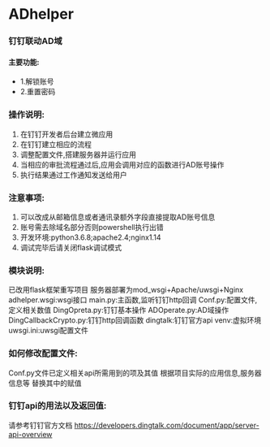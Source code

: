 # ADhelper
### 钉钉联动AD域
#### 主要功能:
- 1.解锁账号
- 2.重置密码

### 操作说明:
1. 在钉钉开发者后台建立微应用
2. 在钉钉建立相应的流程
3. 调整配置文件,搭建服务器并运行应用
4. 当相应的审批流程通过后,应用会调用对应的函数进行AD账号操作
5. 执行结果通过工作通知发送给用户

### 注意事项:
1. 可以改成从邮箱信息或者通讯录额外字段直接提取AD账号信息
2. 账号需去除域名部分否则powershell执行出错
3. 开发环境:python3.6.8;apache2.4;nginx1.14
4. 调试完毕后请关闭flask调试模式

### 模块说明:
已改用flask框架重写项目
服务器部署为mod_wsgi+Apache/uwsgi+Nginx
adhelper.wsgi:wsgi接口
main.py:主函数,监听钉钉http回调
Conf.py:配置文件,定义相关数值
DingOpreta.py:钉钉基本操作
ADOperate.py:AD域操作
DingCallbackCrypto.py:钉钉http回调函数
dingtalk:钉钉官方api
venv:虚拟环境
uwsgi.ini:uwsgi配置文件

### 如何修改配置文件:
Conf.py文件已定义相关api所需用到的项及其值
根据项目实际的应用信息,服务器信息等
替换其中的赋值

### 钉钉api的用法以及返回值:
请参考钉钉官方文档
https://developers.dingtalk.com/document/app/server-api-overview
